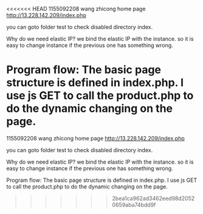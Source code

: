 <<<<<<< HEAD
1155092208 wang zhicong
home page http://13.228.142.209/index.php

you can goto folder test to check disabled directory index. 

Why do we need elastic IP?
we bind the elastic IP with the instance. so it is easy to change instance if the previous one has something wrong. 

Program flow:
The basic page structure is defined in index.php. I use js GET to call the product.php to do the dynamic changing on the page.
=======
1155092208 wang zhicong
home page http://13.228.142.209/index.php

you can goto folder test to check disabled directory index. 

Why do we need elastic IP?
we bind the elastic IP with the instance. so it is easy to change instance if the previous one has something wrong. 

Program flow:
The basic page structure is defined in index.php. I use js GET to call the product.php to do the dynamic changing on the page.
>>>>>>> 2bea1ca962ad3462eed98d20520659aba74bdd9f
